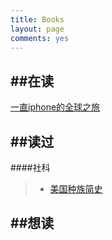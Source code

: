 ```yaml
---
title: Books
layout: page
comments: yes
---
```


##在读
---------------------------------
[一直iphone的全球之旅]()


##读过
---------------------------------
####社科
> + [美国种族简史]()

##想读
--------------------------------

